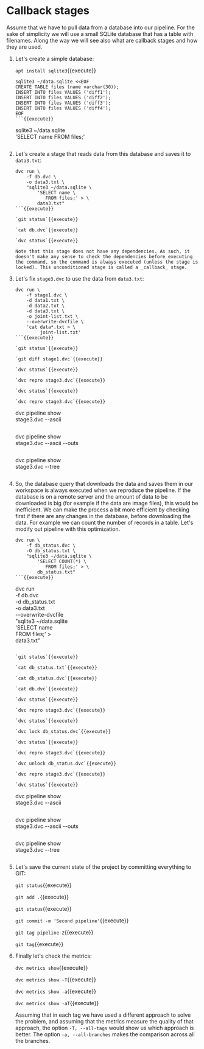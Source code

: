 # Callback stages

Assume that we have to pull data from a database into our
pipeline. For the sake of simplicity we will use a small SQLite
database that has a table with filenames. Along the way we will see
also what are callback stages and how they are used.

1. Let's create a simple database:

   `apt install sqlite3`{{execute}}
   
   ```
   sqlite3 ~/data.sqlite <<EOF
   CREATE TABLE files (name varchar(30));
   INSERT INTO files VALUES ('diff1');
   INSERT INTO files VALUES ('diff2');
   INSERT INTO files VALUES ('diff3');
   INSERT INTO files VALUES ('diff4');
   EOF
   ```{{execute}}
   
   ```
   sqlite3 ~/data.sqlite \
       'SELECT name FROM files;'
   ```{{execute}}
   
2. Let's create a stage that reads data from this database and saves
   it to `data3.txt`:

   ```
   dvc run \
       -f db.dvc \
       -o data3.txt \
       "sqlite3 ~/data.sqlite \
           'SELECT name \
              FROM files;' > \
           data3.txt"
   ```{{execute}}
   
   `git status`{{execute}}
   
   `cat db.dvc`{{execute}}
   
   `dvc status`{{execute}}
   
   Note that this stage does not have any dependencies. As such, it
   doesn't make any sense to check the dependencies before executing
   the command, so the command is always executed (unless the stage is
   locked). This unconditioned stage is called a _callback_ stage.
   
3. Let's fix `stage3.dvc` to use the data from `data3.txt`:

   ```
   dvc run \
       -f stage1.dvc \
       -d data1.txt \
       -d data2.txt \
       -d data3.txt \
       -o joint-list.txt \
       --overwrite-dvcfile \
       'cat data*.txt > \
            joint-list.txt'
   ```{{execute}} 
   
   `git status`{{execute}}
   
   `git diff stage1.dvc`{{execute}}
   
   `dvc status`{{execute}}
   
   `dvc repro stage3.dvc`{{execute}}
   
   `dvc status`{{execute}}

   `dvc repro stage3.dvc`{{execute}}
   
   ```
   dvc pipeline show \
       stage3.dvc --ascii
   ```{{execute}}
   
   ```
   dvc pipeline show \
       stage3.dvc --ascii --outs
   ```{{execute}}
   
   ```
   dvc pipeline show \
       stage3.dvc --tree
   ```{{execute}}
   
4. So, the database query that downloads the data and saves them in
   our workspace is always executed when we reproduce the pipeline.
   If the database is on a remote server and the amount of data to be
   downloaded is big (for example if the data are image files), this
   would be inefficient. We can make the process a bit more efficient
   by checking first if there are any changes in the database, before
   downloading the data. For example we can count the number of
   records in a table. Let's modify out pipeline with this
   optimization.

   ```
   dvc run \
       -f db_status.dvc \
       -O db_status.txt \
       "sqlite3 ~/data.sqlite \
           'SELECT COUNT(*) \
              FROM files;' > \
           db_status.txt"
   ```{{execute}}

   ```
   dvc run \
       -f db.dvc \
       -d db_status.txt \
       -o data3.txt \
       --overwrite-dvcfile \
       "sqlite3 ~/data.sqlite \
           'SELECT name \
              FROM files;' > \
           data3.txt"
   ```{{execute}}

   `git status`{{execute}}
   
   `cat db_status.txt`{{execute}}
   
   `cat db_status.dvc`{{execute}}
   
   `cat db.dvc`{{execute}}
   
   `dvc status`{{execute}}
   
   `dvc repro stage3.dvc`{{execute}}
   
   `dvc status`{{execute}}
   
   `dvc lock db_status.dvc`{{execute}}
   
   `dvc status`{{execute}}
   
   `dvc repro stage3.dvc`{{execute}}
   
   `dvc unlock db_status.dvc`{{execute}}
   
   `dvc repro stage3.dvc`{{execute}}
   
   `dvc status`{{execute}}
   
   ```
   dvc pipeline show \
       stage3.dvc --ascii
   ```{{execute}}
   
   ```
   dvc pipeline show \
       stage3.dvc --ascii --outs
   ```{{execute}}
   
   ```
   dvc pipeline show \
       stage3.dvc --tree
   ```{{execute}}

5. Let's save the current state of the project by committing
   everything to GIT:

   `git status`{{execute}}
   
   `git add .`{{execute}}
   
   `git status`{{execute}}
   
   `git commit -m 'Second pipeline'`{{execute}}
   
   `git tag pipeline-2`{{execute}}
   
   `git tag`{{execute}}

6. Finally let's check the metrics:

   `dvc metrics show`{{execute}}

   `dvc metrics show -T`{{execute}}

   `dvc metrics show -a`{{execute}}

   `dvc metrics show -aT`{{execute}}
   
   Assuming that in each tag we have used a different approach to
   solve the problem, and assuming that the metrics measure the
   quality of that approach, the option `-T, --all-tags` would show us
   which approach is better. The option `-a, --all-branches` makes the
   comparison across all the branches.
